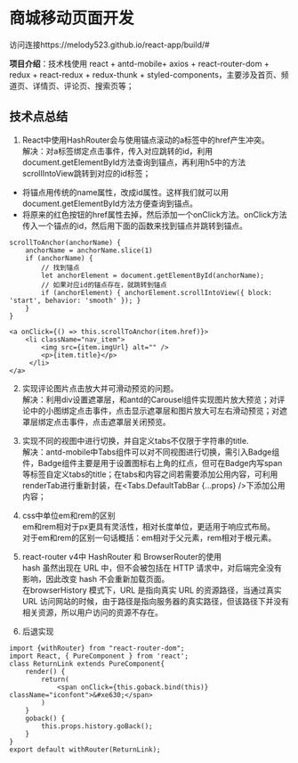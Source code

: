 # 商城移动页面开发
访问连接https://melody523.github.io/react-app/build/#

**项目介绍**：技术栈使用 react + antd-mobile+ axios + react-router-dom + redux + react-redux + redux-thunk + styled-components，主要涉及首页、频道页、详情页、评论页、搜索页等；

## 技术点总结
1. React中使用HashRouter会与使用锚点滚动的a标签中的href产生冲突。  
解决：对a标签绑定点击事件，传入对应跳转的id，利用document.getElementById方法查询到锚点，再利用h5中的方法scrollIntoView跳转到对应的id标签；
* 将锚点用传统的name属性，改成id属性。这样我们就可以用document.getElementById方法方便查询到锚点。
* 将原来的红色按钮的href属性去掉，然后添加一个onClick方法。onClick方法传入一个锚点的id，然后用下面的函数来找到锚点并跳转到锚点。
```
scrollToAnchor(anchorName) {
    anchorName = anchorName.slice(1)
    if (anchorName) {
        // 找到锚点
        let anchorElement = document.getElementById(anchorName);
        // 如果对应id的锚点存在，就跳转到锚点
        if (anchorElement) { anchorElement.scrollIntoView({ block: 'start', behavior: 'smooth' }); }
    }
}
```
```
<a onClick={() => this.scrollToAnchor(item.href)}>
    <li className="nav_item">
    	<img src={item.imgUrl} alt="" />
    	<p>{item.title}</p>
     </li>
</a>
```

2. 实现评论图片点击放大并可滑动预览的问题。  
解决：利用div设置遮罩层，和antd的Carousel组件实现图片放大预览；对评论中的小图绑定点击事件，点击显示遮罩层和图片放大可左右滑动预览；对遮罩层绑定点击事件，点击遮罩层关闭预览。



3. 实现不同的视图中进行切换，并自定义tabs不仅限于字符串的title.  
解决：antd-mobile中Tabs组件可以对不同视图进行切换，需引入Badge组件，Badge组件主要是用于设置图标右上角的红点，但可在Badge内写span等标签自定义tabs的title；在tabs和内容之间若需要添加公用内容，可利用 renderTab进行重新封装，在<Tabs.DefaultTabBar {...props} />下添加公用内容；  

4. css中单位em和rem的区别  
em和rem相对于px更具有灵活性，相对长度单位，更适用于响应式布局。  
对于em和rem的区别一句话概括：em相对于父元素，rem相对于根元素。  

5. react-router v4中 HashRouter 和 BrowserRouter的使用  
hash 虽然出现在 URL 中，但不会被包括在 HTTP 请求中，对后端完全没有影响，因此改变 hash 不会重新加载页面。  
在browserHistory 模式下，URL 是指向真实 URL 的资源路径，当通过真实 URL 访问网站的时候，由于路径是指向服务器的真实路径，但该路径下并没有相关资源，所以用户访问的资源不存在。

6. 后退实现
```
import {withRouter} from "react-router-dom";
import React, { PureComponent } from 'react';
class ReturnLink extends PureComponent{
    render() {
        return(
            <span onClick={this.goback.bind(this)} className="iconfont">&#xe630;</span>
        )
    }
    goback() {
        this.props.history.goBack();
    }
}
export default withRouter(ReturnLink);
```

